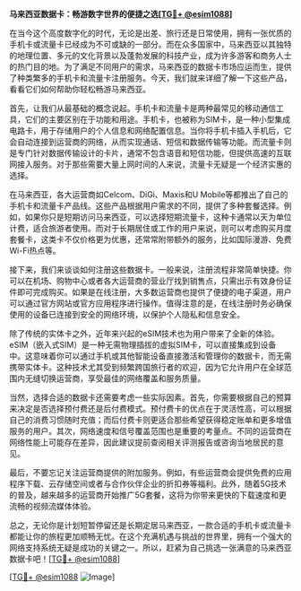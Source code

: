 **马来西亚数据卡：畅游数字世界的便捷之选[[TG💪+ @esim1088](https://t.me/s/esim1088)]**

在当今这个高度数字化的时代，无论是出差、旅行还是日常使用，拥有一张优质的手机卡或流量卡已经成为不可或缺的一部分。而在众多国家中，马来西亚以其独特的地理位置、多元的文化背景以及蓬勃发展的科技产业，成为许多游客和商务人士的热门目的地。为了满足不同用户的需求，马来西亚的数据卡市场应运而生，提供了种类繁多的手机卡和流量卡注册服务。今天，我们就来详细了解一下这些产品，看看它们如何帮助你轻松畅游马来西亚。

首先，让我们从最基础的概念说起。手机卡和流量卡是两种最常见的移动通信工具，它们的主要区别在于功能和用途。手机卡，也被称为SIM卡，是一种小型集成电路卡，用于存储用户的个人信息和网络配置信息。当你将手机卡插入手机后，它会自动连接到运营商的网络，从而实现通话、短信和数据传输等功能。而流量卡则是专门针对数据传输设计的卡片，通常不包含语音和短信功能，但提供高速的互联网接入服务。对于那些需要大量上网时间的人来说，流量卡无疑是一个经济实惠的选择。

在马来西亚，各大运营商如Celcom、DiGi、Maxis和U Mobile等都推出了自己的手机卡和流量卡产品线。这些产品根据用户需求的不同，提供了多种套餐选择。例如，如果你只是短期访问马来西亚，可以选择短期流量卡，这种卡通常以天为单位计费，适合旅游者使用。而对于长期居住或工作的用户来说，则可以考虑购买月度套餐卡，这类卡不仅价格更为优惠，还常常附带额外的服务，比如国际漫游、免费Wi-Fi热点等。

接下来，我们来谈谈如何注册这些数据卡。一般来说，注册流程非常简单快捷。你可以在机场、购物中心或者各大运营商的营业厅找到销售点，只需出示有效身份证件即可完成购买。如果是在线注册，大多数运营商也提供了便捷的电子渠道，用户可以通过官方网站或官方应用程序进行操作。值得注意的是，在线注册时务必确保使用的设备已连接到安全的网络环境，以保护个人隐私和信息安全。

除了传统的实体卡之外，近年来兴起的eSIM技术也为用户带来了全新的体验。eSIM（嵌入式SIM）是一种无需物理插拔的虚拟SIM卡，可以直接集成到设备中。这意味着你可以通过手机或其他智能设备直接激活和管理你的数据卡，而无需携带实体卡。这种技术尤其受到频繁跨国旅行者的欢迎，因为它允许用户在全球范围内无缝切换运营商，享受最佳的网络覆盖和服务质量。

当然，选择合适的数据卡还需要考虑一些实际因素。首先，你需要根据自己的预算来决定是否选择预付费还是后付费模式。预付费卡的优点在于灵活性高，可以根据自己的消费习惯随时充值；而后付费卡则更适合那些希望获得稳定账单和更多增值服务的用户。其次，网络速度和信号覆盖范围也是重要的考量点。不同的运营商在网络性能上可能存在差异，因此建议提前查阅相关评测报告或咨询当地居民的意见。

最后，不要忘记关注运营商提供的附加服务。例如，有些运营商会提供免费的应用程序下载、云存储空间或者与合作伙伴企业的折扣券等福利。此外，随着5G技术的普及，越来越多的运营商开始推广5G套餐，这将为你带来更快的下载速度和更流畅的视频流媒体体验。

总之，无论你是计划短暂停留还是长期定居马来西亚，一款合适的手机卡或流量卡都能让你的旅程更加顺畅无忧。在这个充满机遇与挑战的世界里，拥有一个强大的网络支持系统无疑是成功的关键之一。所以，赶紧为自己挑选一张满意的马来西亚数据卡吧！[[TG💪+ @esim1088](https://t.me/s/esim1088)]

[[TG💪+ @esim1088](https://t.me/s/esim1088) ![Image](https://i.postimg.cc/4NQfJmqS/Snipaste-2025-05-13-00-14-12.png)]